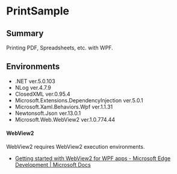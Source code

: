 # PrintSample

## Summary
Printing PDF, Spreadsheets, etc. with WPF.

## Environments
* .NET ver.5.0.103
* NLog ver.4.7.9
* ClosedXML ver.0.95.4
* Microsoft.Extensions.DependencyInjection ver.5.0.1
* Microsoft.Xaml.Behaviors.Wpf ver.1.1.31
* Newtonsoft.Json ver.13.0.1
* Microsoft.Web.WebView2 ver.1.0.774.44

#### WebView2
WebView2 requires WebView2 execution environments.

* [Getting started with WebView2 for WPF apps - Microsoft Edge Development | Microsoft Docs](https://docs.microsoft.com/en-us/microsoft-edge/webview2/gettingstarted/wpf)
